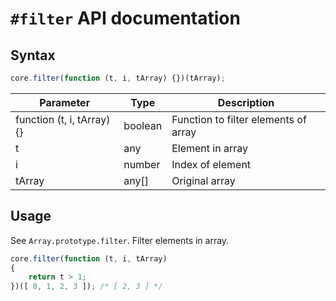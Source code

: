 # `#filter` API documentation

## Syntax

``` javascript
core.filter(function (t, i, tArray) {})(tArray);
```

| Parameter | Type | Description |
|--|--|--|
| function (t, i, tArray) {} | boolean | Function to filter elements of array |
| t | any | Element in array |
| i | number | Index of element |
| tArray | any[] | Original array |

## Usage

See `Array.prototype.filter`. Filter elements in array.

``` javascript
core.filter(function (t, i, tArray)
{
    return t > 1;
})([ 0, 1, 2, 3 ]); /* [ 2, 3 ] */
```
